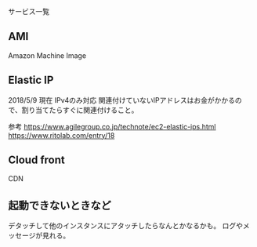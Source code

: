 サービス一覧

## AMI
Amazon Machine Image

## Elastic IP
2018/5/9 現在 IPv4のみ対応
関連付けていないIPアドレスはお金がかかるので、割り当てたらすぐに関連付けること。

参考
https://www.agilegroup.co.jp/technote/ec2-elastic-ips.html
https://www.ritolab.com/entry/18

## Cloud front
CDN

## 起動できないときなど
デタッチして他のインスタンスにアタッチしたらなんとかなるかも。
ログやメッセージが見れる。

